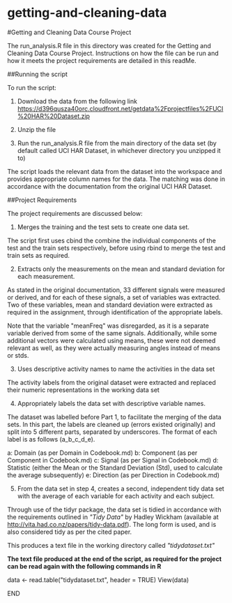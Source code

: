 getting-and-cleaning-data
=========================

#Getting and Cleaning Data Course Project

The run_analysis.R file in this directory was created for the Getting and Cleaning Data Course Project. Instructions on how the file can be run and how it meets the project requirements are detailed in this readMe.

##Running the script

To run the script:
1. Download the data from the following link
https://d396qusza40orc.cloudfront.net/getdata%2Fprojectfiles%2FUCI%20HAR%20Dataset.zip

2. Unzip the file

3. Run the run_analysis.R file from the main directory of the data set (by default called UCI HAR Dataset, in whichever directory you unzipped it to)

The script loads the relevant data from the dataset into the workspace and provides appropriate column names for the data. The matching was done in accordance with the documentation from the original UCI HAR Dataset.

##Project Requirements

The project requirements are discussed below:

1. Merges the training and the test sets to create one data set.

The script first uses cbind the combine the individual components of the test and the train sets respectively, before using rbind to merge the test and train sets as required.

2. Extracts only the measurements on the mean and standard deviation for each measurement.

As stated in the original documentation, 33 different signals were measured or derived, and for each of these signals, a set of variables was extracted. Two of these variables, mean and standard deviation were extracted as required in the assignment, through identification of the appropriate labels.

Note that the variable "meanFreq" was disregarded, as it is a separate variable derived from some of the same signals. Additionally, while some additional vectors were calculated using means, these were not deemed relevant as well, as they were actually measuring angles instead of means or stds.

3. Uses descriptive activity names to name the activities in the data set

The activity labels from the original dataset were extracted and replaced their numeric representations in the working data set

4. Appropriately labels the data set with descriptive variable names.

The dataset was labelled before Part 1, to facilitate the merging of the data sets. In this part, the labels are cleaned up (errors existed originally) and split into 5 different parts, separated by underscores. The format of each label is as follows (a_b_c_d_e).

a: Domain (as per Domain in Codebook.md)
b: Component (as per Component in Codebook.md)
c: Signal (as per Signal in Codebook.md)
d: Statistic (either the Mean or the Standard Deviation (Std), used to calculate the average subsequently)
e: Direction (as per Direction in Codebook.md)

5. From the data set in step 4, creates a second, independent tidy data set with the average of each variable for each activity and each subject.

Through use of the tidyr package, the data set is tidied in accordance with the requirements outlined in _"Tidy Data"_ by Hadley Wickham (available at http://vita.had.co.nz/papers/tidy-data.pdf). The long form is used, and is also considered tidy as per the cited paper.

This produces a text file in the working directory called _"tidydataset.txt"_

**The text file produced at the end of the script, as required for the project can be read again with the following commands in R**

data <- read.table("tidydataset.txt", header = TRUE)
View(data)

END